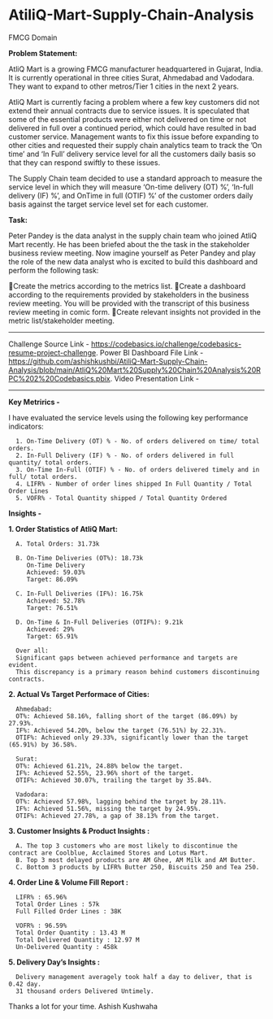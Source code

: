 # AtiliQ-Mart-Supply-Chain-Analysis
FMCG Domain

**Problem Statement:**

AtliQ Mart is a growing FMCG manufacturer headquartered in Gujarat, India. It is currently operational in three cities Surat, Ahmedabad and Vadodara. They want to expand to other metros/Tier 1 cities in the next 2 years.

AtliQ Mart is currently facing a problem where a few key customers did not extend their annual contracts due to service issues. It is speculated that some of the essential products were either not delivered on time or not delivered in full over a continued period, which could have resulted in bad customer service. Management wants to fix this issue before expanding to other cities and requested their supply chain analytics team to track the ’On time’ and ‘In Full’ delivery service level for all the customers daily basis so that they can respond swiftly to these issues.

The Supply Chain team decided to use a standard approach to measure the service level in which they will measure ‘On-time delivery (OT) %’, ‘In-full delivery (IF) %’, and OnTime in full (OTIF) %’ of the customer orders daily basis against the target service level set for each customer.

**Task:**

Peter Pandey is the data analyst in the supply chain team who joined AtliQ Mart recently. He has been briefed about the the task in the stakeholder business review meeting. Now imagine yourself as Peter Pandey and play the role of the new data analyst who is excited to build this dashboard and perform the following task:

🔰Create the metrics according to the metrics list.
🔰Create a dashboard according to the requirements provided by stakeholders in the business review meeting. You will be provided with the transcript of this business review meeting in comic form.
🔰Create relevant insights not provided in the metric list/stakeholder meeting.

------------------------------------------------------------------------

Challenge Source Link - https://codebasics.io/challenge/codebasics-resume-project-challenge.
Power BI Dashboard File Link - https://github.com/ashishkushbi/AtiliQ-Mart-Supply-Chain-Analysis/blob/main/AtliQ%20Mart%20Supply%20Chain%20Analysis%20RPC%202%20Codebasics.pbix.
Video Presentation Link - 

------------------------------------------------------------------------


**Key Metrirics -**

I have evaluated the service levels using the following key performance indicators:

      1. On-Time Delivery (OT) % - No. of orders delivered on time/ total orders.
      2. In-Full Delivery (IF) % - No. of orders delivered in full quantity/ total orders.
      3. On-Time In-Full (OTIF) % - No. of orders delivered timely and in full/ total orders.
      4. LIFR% - Number of order lines shipped In Full Quantity / Total Order Lines
      5. VOFR% - Total Quantity shipped / Total Quantity Ordered



**Insights -**


**1. Order Statistics of AtliQ Mart:**  

      A. Total Orders: 31.73k
   
      B. On-Time Deliveries (OT%): 18.73k
         On-Time Delivery
         Achieved: 59.03%
         Target: 86.09%
   
      C. In-Full Deliveries (IF%): 16.75k
         Achieved: 52.78%
         Target: 76.51%
   
      D. On-Time & In-Full Deliveries (OTIF%): 9.21k
         Achieved: 29%
         Target: 65.91%

      Over all:
      Significant gaps between achieved performance and targets are evident.
      This discrepancy is a primary reason behind customers discontinuing contracts.



**2. Actual Vs Target Performace of Cities:**

      Ahmedabad:
      OT%: Achieved 58.16%, falling short of the target (86.09%) by 27.93%.
      IF%: Achieved 54.20%, below the target (76.51%) by 22.31%.
      OTIF%: Achieved only 29.33%, significantly lower than the target (65.91%) by 36.58%.
      
      Surat:
      OT%: Achieved 61.21%, 24.88% below the target.
      IF%: Achieved 52.55%, 23.96% short of the target.
      OTIF%: Achieved 30.07%, trailing the target by 35.84%.
      
      Vadodara:
      OT%: Achieved 57.98%, lagging behind the target by 28.11%.
      IF%: Achieved 51.56%, missing the target by 24.95%.
      OTIF%: Achieved 27.78%, a gap of 38.13% from the target.


**3. Customer Insights & Product Insights :**

      A. The top 3 customers who are most likely to discontinue the contract are Coolblue, Acclaimed Stores and Lotus Mart.
      B. Top 3 most delayed products are AM Ghee, AM Milk and AM Butter.
      C. Bottom 3 products by LIFR% Butter 250, Biscuits 250 and Tea 250.



**4. Order Line & Volume Fill Report :**

      LIFR% : 65.96%
      Total Order Lines : 57k
      Full Filled Order Lines : 38K
      
      VOFR% : 96.59%
      Total Order Quantity : 13.43 M
      Total Delivered Quantity : 12.97 M
      Un-Delivered Quantity : 458k



**5. Delivery Day’s Insights :**

      Delivery management averagely took half a day to deliver, that is 0.42 day.
      31 thousand orders Delivered Untimely.

Thanks a lot for your time.
Ashish Kushwaha
